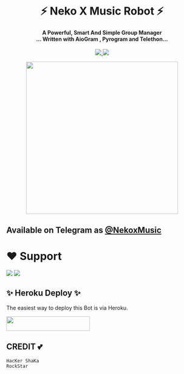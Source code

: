 <h1 align="center"><b> ⚡ Neko X Music Robot ⚡ </b></h1>

<h4 align="center">A Powerful, Smart And Simple Group Manager <br> ... Written with AioGram , Pyrogram and Telethon...</h4>
<p align='center'>
  <a href="https://www.python.org/" alt="made-with-python"> <img src="https://img.shields.io/badge/Made%20with-Python-1f425f.svg?style=flat-square&logo=python&color=blue" /> </a>
  <a href="https://github.com/TeamDeeCode/Yuriko/graphs/commit-activity" alt="Maintenance"> <img src="https://img.shields.io/badge/Maintained%3F-yes-green.svg?style=flat-square" /> </a>
</p>

<p align="center">
  <a href="http://t.me/NekoxMusicRobot"><img src="(https://telegra.ph/file/eb83e18d99d48476b55b0.jpg)" width="400"></a>
</p>

## Available on Telegram as [@NekoxMusic](https://t.me/YurikoRobot)

# ❤️ Support
<a href="https://t.me/<chat-group>"><img src="https://img.shields.io/badge/Join-Telegram%20Channel-red.svg?logo=Telegram"></a>
<a href="t.me/<Sepport-channel>"><img src="https://img.shields.io/badge/Join-Telegram%20Group-blue.svg?logo=telegram"></a>


## ✨ Heroku Deploy ✨
The easiest way to deploy this Bot is via Heroku.

<p align="left"><a href="https://heroku.com/deploy?template=https://github.com/rishudev/NekoxMusicRobot"> <img src="https://img.shields.io/badge/Deploy%20To%20Heroku-black?style=for-the-badge&logo=heroku" width="220" height="38.45"/></a></p>



## CREDIT 💕
```
HacKer ShaKa
RockStar
```



